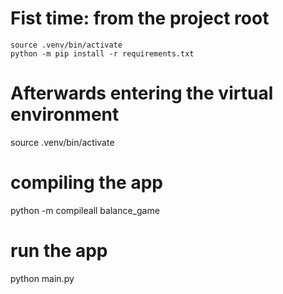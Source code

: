 # Fist time: from the project root

```
source .venv/bin/activate
python -m pip install -r requirements.txt
```
# Afterwards entering the virtual environment
source .venv/bin/activate

# compiling the app
python -m compileall balance_game                                                

# run the app
python main.py
